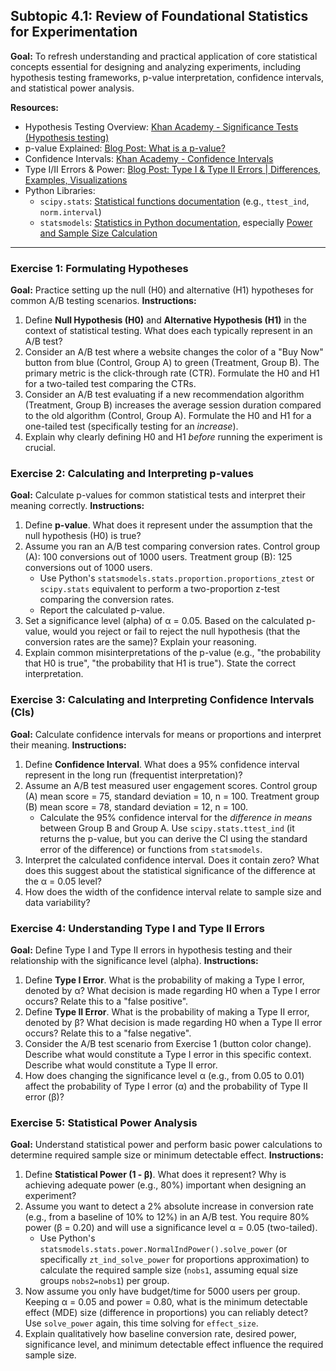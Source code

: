 ## Subtopic 4.1: Review of Foundational Statistics for Experimentation

**Goal:** To refresh understanding and practical application of core statistical concepts essential for designing and analyzing experiments, including hypothesis testing frameworks, p-value interpretation, confidence intervals, and statistical power analysis.

**Resources:**

  * Hypothesis Testing Overview: [Khan Academy - Significance Tests (Hypothesis testing)](https://www.khanacademy.org/math/statistics-probability/significance-tests-one-sample)
  * p-value Explained: [Blog Post: What is a p-value?](https://www.google.com/search?q=https://statisticsbyjim.com/hypothesis-testing/p-values-interpreted-correctly/)
  * Confidence Intervals: [Khan Academy - Confidence Intervals](https://www.khanacademy.org/math/statistics-probability/confidence-intervals-one-sample)
  * Type I/II Errors & Power: [Blog Post: Type I & Type II Errors | Differences, Examples, Visualizations](https://www.google.com/search?q=https://statisticsbyjim.com/hypothesis-testing/type-i-type-ii-errors/)
  * Python Libraries:
      * `scipy.stats`: [Statistical functions documentation](https://docs.scipy.org/doc/scipy/reference/stats.html) (e.g., `ttest_ind`, `norm.interval`)
      * `statsmodels`: [Statistics in Python documentation](https://www.statsmodels.org/stable/index.html), especially [Power and Sample Size Calculation](https://www.google.com/search?q=https://www.statsmodels.org/stable/stats.html%23power-and-sample-size-calculations)

-----

### Exercise 1: Formulating Hypotheses

**Goal:** Practice setting up the null (H0) and alternative (H1) hypotheses for common A/B testing scenarios.
**Instructions:**

1.  Define **Null Hypothesis (H0)** and **Alternative Hypothesis (H1)** in the context of statistical testing. What does each typically represent in an A/B test?
2.  Consider an A/B test where a website changes the color of a "Buy Now" button from blue (Control, Group A) to green (Treatment, Group B). The primary metric is the click-through rate (CTR). Formulate the H0 and H1 for a two-tailed test comparing the CTRs.
3.  Consider an A/B test evaluating if a new recommendation algorithm (Treatment, Group B) increases the average session duration compared to the old algorithm (Control, Group A). Formulate the H0 and H1 for a one-tailed test (specifically testing for an *increase*).
4.  Explain why clearly defining H0 and H1 *before* running the experiment is crucial.

### Exercise 2: Calculating and Interpreting p-values

**Goal:** Calculate p-values for common statistical tests and interpret their meaning correctly.
**Instructions:**

1.  Define **p-value**. What does it represent under the assumption that the null hypothesis (H0) is true?
2.  Assume you ran an A/B test comparing conversion rates. Control group (A): 100 conversions out of 1000 users. Treatment group (B): 125 conversions out of 1000 users.
      * Use Python's `statsmodels.stats.proportion.proportions_ztest` or `scipy.stats` equivalent to perform a two-proportion z-test comparing the conversion rates.
      * Report the calculated p-value.
3.  Set a significance level (alpha) of α = 0.05. Based on the calculated p-value, would you reject or fail to reject the null hypothesis (that the conversion rates are the same)? Explain your reasoning.
4.  Explain common misinterpretations of the p-value (e.g., "the probability that H0 is true", "the probability that H1 is true"). State the correct interpretation.

### Exercise 3: Calculating and Interpreting Confidence Intervals (CIs)

**Goal:** Calculate confidence intervals for means or proportions and interpret their meaning.
**Instructions:**

1.  Define **Confidence Interval**. What does a 95% confidence interval represent in the long run (frequentist interpretation)?
2.  Assume an A/B test measured user engagement scores. Control group (A) mean score = 75, standard deviation = 10, n = 100. Treatment group (B) mean score = 78, standard deviation = 12, n = 100.
      * Calculate the 95% confidence interval for the *difference in means* between Group B and Group A. Use `scipy.stats.ttest_ind` (it returns the p-value, but you can derive the CI using the standard error of the difference) or functions from `statsmodels`.
3.  Interpret the calculated confidence interval. Does it contain zero? What does this suggest about the statistical significance of the difference at the α = 0.05 level?
4.  How does the width of the confidence interval relate to sample size and data variability?

### Exercise 4: Understanding Type I and Type II Errors

**Goal:** Define Type I and Type II errors in hypothesis testing and their relationship with the significance level (alpha).
**Instructions:**

1.  Define **Type I Error**. What is the probability of making a Type I error, denoted by α? What decision is made regarding H0 when a Type I error occurs? Relate this to a "false positive".
2.  Define **Type II Error**. What is the probability of making a Type II error, denoted by β? What decision is made regarding H0 when a Type II error occurs? Relate this to a "false negative".
3.  Consider the A/B test scenario from Exercise 1 (button color change). Describe what would constitute a Type I error in this specific context. Describe what would constitute a Type II error.
4.  How does changing the significance level α (e.g., from 0.05 to 0.01) affect the probability of Type I error (α) and the probability of Type II error (β)?

### Exercise 5: Statistical Power Analysis

**Goal:** Understand statistical power and perform basic power calculations to determine required sample size or minimum detectable effect.
**Instructions:**

1.  Define **Statistical Power (1 - β)**. What does it represent? Why is achieving adequate power (e.g., 80%) important when designing an experiment?
2.  Assume you want to detect a 2% absolute increase in conversion rate (e.g., from a baseline of 10% to 12%) in an A/B test. You require 80% power (β = 0.20) and will use a significance level α = 0.05 (two-tailed).
      * Use Python's `statsmodels.stats.power.NormalIndPower().solve_power` (or specifically `zt_ind_solve_power` for proportions approximation) to calculate the required sample size (`nobs1`, assuming equal size groups `nobs2=nobs1`) per group.
3.  Now assume you only have budget/time for 5000 users per group. Keeping α = 0.05 and power = 0.80, what is the minimum detectable effect (MDE) size (difference in proportions) you can reliably detect? Use `solve_power` again, this time solving for `effect_size`.
4.  Explain qualitatively how baseline conversion rate, desired power, significance level, and minimum detectable effect influence the required sample size.
